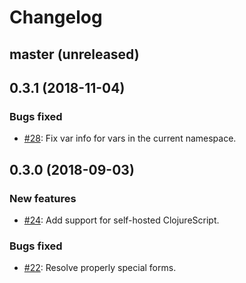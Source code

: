 # Changelog

## master (unreleased)

## 0.3.1 (2018-11-04)

### Bugs fixed

* [#28](https://github.com/clojure-emacs/cljs-tooling/issues/28): Fix var info for vars in the current namespace.

## 0.3.0 (2018-09-03)

### New features

* [#24](https://github.com/clojure-emacs/cljs-tooling/pull/24): Add support for self-hosted ClojureScript.

### Bugs fixed

* [#22](https://github.com/clojure-emacs/cljs-tooling/issues/22): Resolve properly special forms.
